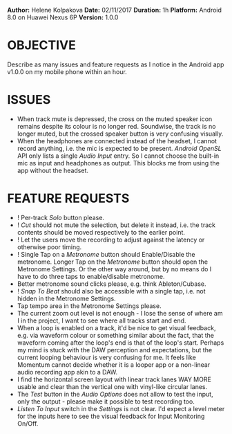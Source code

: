 **Author:** Helene Kolpakova
**Date:** 02/11/2017
**Duration:** 1h
**Platform:** Android 8.0 on Huawei Nexus 6P
**Version:** 1.0.0

# OBJECTIVE
Describe as many issues and feature requests as I notice in the Android app v1.0.0 on my mobile phone within an hour.

# ISSUES
* When track mute is depressed, the cross on the muted speaker icon remains despite its colour is no longer red. Soundwise, the track is no longer muted, but the crossed speaker button is very confusing visually. 
* When the headphones are connected instead of the headset, I cannot record anything, i.e. the mic is expected to be present. *Android OpenSL* API only lists a single *Audio Input* entry. So I cannot choose the built-in mic as input and headphones as output. This blocks me from using the app without the headset.

# FEATURE REQUESTS
* ! Per-track *Solo* button please.
* ! *Cut* should not mute the selection, but delete it instead, i.e. the track contents should be moved respectively to the earlier point.
* ! Let the users move the recording to adjust against the latency or otherwise poor timing.
* ! Single Tap on a *Metronome* button should Enable/Disable the metronome. Longer Tap on the *Metronome* button should open the Metronome Settings. Or the other way around, but by no means do I have to do three taps to enable/disable metronome.
* Better metronome sound clicks please, e.g. think Ableton/Cubase.
* ! *Snap To Beat* should also be accessible with a single tap, i.e. not hidden in the Metronome Settings.
* Tap tempo area in the Metronome Settings please.
* The current zoom out level is not enough - I lose the sense of where am I in the project, I want to see where all tracks start and end.
* When a loop is enabled on a track, it'd be nice to get visual feedback, e.g. via waveform colour or something similar about the fact, that the waveform coming after the loop's end is that of the loop's start. Perhaps my mind is stuck with the DAW perception and expectations, but the current looping behaviour is very confusing for me. It feels like Momentum cannot decide whether it is a looper app or a non-linear audio recording app akin to a DAW.
* I find the horizontal screen layout with linear track lanes WAY MORE usable and clear than the vertical one with vinyl-like circular lanes.
* The *Test* button in the *Audio Options* does not allow to test the input, only the output - please make it possible to test recording too.
* *Listen To Input* switch in the *Settings* is not clear. I'd expect a level meter for the inputs here to see the visual feedback for Input Monitoring On/Off.


